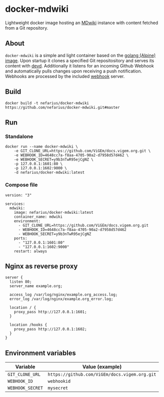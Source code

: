 # docker-mdwiki

Lightweight docker image hosting an [MDwiki](http://dynalon.github.io/mdwiki/#!index.md) instance with content fetched from a Git repository.

## About

`docker-mdwiki` is a simple and light container based on the [golang (Alpine) image](https://hub.docker.com/_/golang/). Upon startup it clones a specified Git repositository and serves its content with [devd](https://github.com/cortesi/devd). Additionally it listens for an incoming Github Webhook and automatically pulls changes upon receiving a push notification. Webhooks are processed by the included [webhook](https://github.com/adnanh/webhook) server.

## Build

```shell
docker build -t nefarius/docker-mdwiki https://github.com/nefarius/docker-mdwiki.git#master
```

## Run

### Standalone

```shell
docker run --name docker-mdwiki \
    -e GIT_CLONE_URL=https://github.com/ViGEm/docs.vigem.org.git \
    -e WEBHOOK_ID=4648cc7a-f8aa-4705-90a2-d7958d57d462 \
    -e WEBHOOK_SECRET=y9b3nTwR95ejCgNZ \
    -p 127.0.0.1:1601:80 \
    -p 127.0.0.1:1602:9000 \
    -d nefarius/docker-mdwiki:latest
```

### Compose file

```docker-compose
version: "3"

services:
  mdwiki:
    image: nefarius/docker-mdwiki:latest
    container_name: mdwiki
    environment:
      - GIT_CLONE_URL=https://github.com/ViGEm/docs.vigem.org.git
      - WEBHOOK_ID=4648cc7a-f8aa-4705-90a2-d7958d57d462
      - WEBHOOK_SECRET=y9b3nTwR95ejCgNZ
    ports:
      - "127.0.0.1:1601:80"
      - "127.0.0.1:1602:9000"
    restart: always

```

## Nginx as reverse proxy

```
server {
  listen 80;
  server_name example.org;

  access_log /var/log/nginx/example.org_access.log;
  error_log /var/log/nginx/example.org_error.log;
  
  location / {
    proxy_pass http://127.0.0.1:1601;
  }

  location /hooks {
    proxy_pass http://127.0.0.1:1602;
  }
}
```

## Environment variables

Variable | Value (example)
--- | ---
`GIT_CLONE_URL` | `https://github.com/ViGEm/docs.vigem.org.git`
`WEBHOOK_ID` | `webhookid`
`WEBHOOK_SECRET` | `mysecret`
